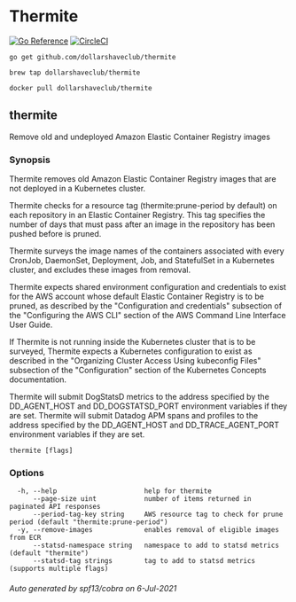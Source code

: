 Thermite
========

[![Go Reference](https://pkg.go.dev/badge/github.com/dollarshaveclub/thermite.svg)](https://pkg.go.dev/github.com/dollarshaveclub/thermite)
[![CircleCI](https://circleci.com/gh/dollarshaveclub/thermite/tree/master.svg?style=svg)](https://circleci.com/gh/dollarshaveclub/thermite/tree/master)

	go get github.com/dollarshaveclub/thermite

	brew tap dollarshaveclub/thermite

	docker pull dollarshaveclub/thermite
## thermite

Remove old and undeployed Amazon Elastic Container Registry images

### Synopsis

Thermite removes old Amazon Elastic Container Registry images that are not
deployed in a Kubernetes cluster.

Thermite checks for a resource tag (thermite:prune-period by default) on each
repository in an Elastic Container Registry. This tag specifies the number of
days that must pass after an image in the repository has been pushed before
is pruned.

Thermite surveys the image names of the containers associated with every
CronJob, DaemonSet, Deployment, Job, and StatefulSet in a Kubernetes
cluster, and excludes these images from removal.

Thermite expects shared environment configuration and credentials to exist for
the AWS account whose default Elastic Container Registry is to be pruned, as
described by the "Configuration and credentials" subsection of the "Configuring
the AWS CLI" section of the AWS Command Line Interface User Guide.

If Thermite is not running inside the Kubernetes cluster that is to be surveyed,
Thermite expects a Kubernetes configuration to exist as described in the
"Organizing Cluster Access Using kubeconfig Files" subsection of the
"Configuration" section of the Kubernetes Concepts documentation.

Thermite will submit DogStatsD metrics to the address specified by the
DD_AGENT_HOST and DD_DOGSTATSD_PORT environment variables if they are set.
Thermite will submit Datadog APM spans and profiles to the address specified by
the DD_AGENT_HOST and DD_TRACE_AGENT_PORT environment variables if they are set.

```
thermite [flags]
```

### Options

```
  -h, --help                      help for thermite
      --page-size uint            number of items returned in paginated API responses
      --period-tag-key string     AWS resource tag to check for prune period (default "thermite:prune-period")
  -y, --remove-images             enables removal of eligible images from ECR
      --statsd-namespace string   namespace to add to statsd metrics (default "thermite")
      --statsd-tag strings        tag to add to statsd metrics (supports multiple flags)
```

###### Auto generated by spf13/cobra on 6-Jul-2021

